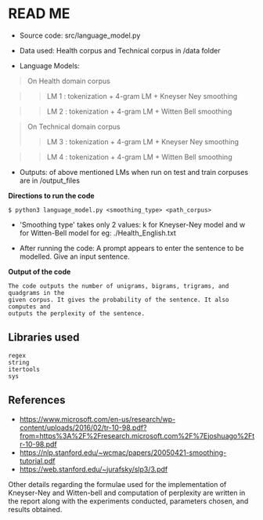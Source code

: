 # READ ME

* Source code: src/language_model.py

* Data used: Health corpus and Technical corpus in /data folder

* Language Models:
> On Health domain corpus

>>  LM 1 : tokenization + 4-gram LM + Kneyser Ney smoothing
  
>> LM 2 : tokenization + 4-gram LM + Witten Bell smoothing

>  On Technical domain corpus
>> LM 3 : tokenization + 4-gram LM + Kneyser Ney smoothing

>> LM 4 : tokenization + 4-gram LM + Witten Bell smoothing

* Outputs: of above mentioned LMs when run on test and train corpuses are in  /output_files

**Directions to run the code**

```
$ python3 language_model.py <smoothing_type> <path_corpus>
```

* 'Smoothing type' takes only 2 values: k for Kneyser-Ney model and w for Witten-Bell model
for eg: ./Health_English.txt

* After running the code: A prompt appears to enter the sentence to be modelled. Give an
input sentence.

**Output of the code**

```
The code outputs the number of unigrams, bigrams, trigrams, and quadgrams in the
given corpus. It gives the probability of the sentence. It also computes and
outputs the perplexity of the sentence.
```
## Libraries used

```
regex
string
itertools
sys
```

## References
* https://www.microsoft.com/en-us/research/wp-content/uploads/2016/02/tr-10-98.pdf?from=https%3A%2F%2Fresearch.microsoft.com%2F%7Ejoshuago%2Ftr-10-98.pdf 
* https://nlp.stanford.edu/~wcmac/papers/20050421-smoothing-tutorial.pdf
* https://web.stanford.edu/~jurafsky/slp3/3.pdf

Other details regarding the formulae used for the implementation of Kneyser-Ney and
Witten-bell and computation of perplexity are written in the report along with the
experiments conducted, parameters chosen, and results obtained.


